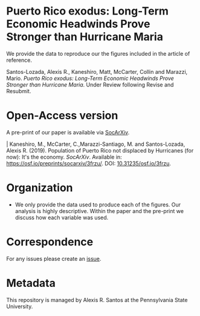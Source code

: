 # Puerto Rico exodus: Long-Term Economic Headwinds Prove Stronger than Hurricane Maria
We provide the data to reproduce our the figures included in the article of reference. 

Santos-Lozada, Alexis R., Kaneshiro, Matt, McCarter, Collin and Marazzi, Mario. *Puerto Rico exodus: Long-Term Economic Headwinds Prove Stronger than Hurricane Maria*. Under Review following Revise and Resubmit. 

# Open-Access version 
A pre-print of our paper is available via [SocArXiv](https://socopen.org/). 

| Kaneshiro, M., McCarter, C.,Marazzi-Santiago, M. and Santos-Lozada, Alexis R. (2019). Population of Puerto Rico not displaced by Hurricanes (for now): It's the economy. *SocArXiv*. Available in: https://osf.io/preprints/socarxiv/3frzu/. DOI: [10.31235/osf.io/3frzu](10.31235/osf.io/3frzu).

# Organization 
* We only provide the data used to produce each of the figures. Our analysis is highly descriptive. Within the paper and the pre-print we discuss how each variable was used. 

# Correspondence
For any issues please create an [issue](https://github.com/alexisrsantos/itstheeconomy_pr/issues). 

# Metadata
This repository is managed by Alexis R. Santos at the Pennsylvania State University. 
